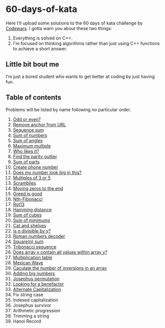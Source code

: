 # 60-days-of-kata
Here I'll upload some solutions to the 60 days of kata challenge by [Codewars](https://www.codewars.com/dashboard). I gotta warn you about these two things:
1. Everything is solved on C++.
2. I'm focused on thinking algorithms rather than just using C++ functions to achieve a short answer.

## Little bit bout me
I'm just a bored student who wants to get better at coding by just having fun.

## Table of contents
Problems will be listed by name following no particular order.
1. [Odd or even?](https://github.com/AugusGuarna/60-days-of-kata/blob/main/Solutions/odd-or-even.md)
2. [Remove anchor from URL](https://github.com/AugusGuarna/60-days-of-kata/blob/main/Solutions/remove-anchor-from-URL.md)
3. [Sequence sum](https://github.com/AugusGuarna/60-days-of-kata/blob/main/Solutions/sequence-sum.md)
4. [Sum of numbers](https://github.com/AugusGuarna/60-days-of-kata/blob/main/Solutions/sum-of-numbers.md)
5. [Sum of angles](https://github.com/AugusGuarna/60-days-of-kata/blob/main/Solutions/sum-of-angles.md)
6. [Maximum multiple](https://github.com/AugusGuarna/60-days-of-kata/blob/main/Solutions/maximum-multiple.md)
7. [Who likes it?](https://github.com/AugusGuarna/60-days-of-kata/blob/main/Solutions/who-likes-it.md)
8. [Find the parity outlier](https://github.com/AugusGuarna/60-days-of-kata/blob/main/Solutions/find-the-parity-outlier.md)
9. [Sum of parts](https://github.com/AugusGuarna/60-days-of-kata/blob/main/Solutions/sum-of-parts.md) 
10. [Create phone number](https://github.com/AugusGuarna/60-days-of-kata/blob/main/Solutions/create-phone-number.md)
11. [Does my number look big in this?](https://github.com/AugusGuarna/60-days-of-kata/blob/main/Solutions/does-my-number-look-big-on-this.md)
12. [Multiples of 3 or 5](https://github.com/AugusGuarna/60-days-of-kata/blob/main/Solutions/multiples-of-3-or-5.md) 
13. [Scramblies](https://github.com/AugusGuarna/60-days-of-kata/blob/main/Solutions/scramblies.md)
14. [Moving zeros to the end](https://github.com/AugusGuarna/60-days-of-kata/blob/main/Solutions/moving-zeros-to-the-end.md)
15. [Greed is good](https://github.com/AugusGuarna/60-days-of-kata/blob/main/Solutions/greed-is-good.md)
16. [Nth-Fibonacci](https://github.com/AugusGuarna/60-days-of-kata/blob/main/Solutions/nth-fibonacci.md)
17. [Rot13](https://github.com/AugusGuarna/60-days-of-kata/blob/main/Solutions/rot-13.md)
18. [Hamming distance](https://github.com/AugusGuarna/60-days-of-kata/blob/main/Solutions/hamming-distance.md)
19. [Sum of cubes](https://github.com/AugusGuarna/60-days-of-kata/blob/main/Solutions/sum-of-cubes.md)
20. [Sum of minimums](https://github.com/AugusGuarna/60-days-of-kata/blob/main/Solutions/sum-of-minimums.md)
21. [Cat and shelves](https://github.com/AugusGuarna/60-days-of-kata/blob/main/Solutions/cats-and-shelves.md)
22. [Is n divisible by y?](https://github.com/AugusGuarna/60-days-of-kata/blob/main/Solutions/is-n-divisible-by-x-and-y.md)
23. [Roman numbers decoder](https://github.com/AugusGuarna/60-days-of-kata/blob/main/Solutions/roman-numerals-decoder.md)
24. [Square(n) sum](https://github.com/AugusGuarna/60-days-of-kata/blob/main/Solutions/square-n-sum.md)
25. [Tribonacci sequence](https://github.com/AugusGuarna/60-days-of-kata/blob/main/Solutions/tribonacci.md)
26. [Does array x contain all values within array y?](https://github.com/AugusGuarna/60-days-of-kata/blob/main/Solutions/does-array-x-contain-all-values-within-array-y.md)
27. [Multiplication table](https://github.com/AugusGuarna/60-days-of-kata/blob/main/Solutions/multiplication-table.md)
28. [Mexican Wave](https://github.com/AugusGuarna/60-days-of-kata/blob/main/Solutions/mexican-wave.md)
29. [Caculate the number of inversions in an array](https://github.com/AugusGuarna/60-days-of-kata/blob/main/Solutions/calculate-the-number-of-inversions-in-an-array.md)
30. [Adding big numbers](https://github.com/AugusGuarna/60-days-of-kata/blob/main/Solutions/adding-big-numbers.md)
31. [Josephus permutation](https://github.com/AugusGuarna/60-days-of-kata/blob/main/Solutions/josephus-permutation.md)
32. [Looking for a benefactor](https://github.com/AugusGuarna/60-days-of-kata/blob/main/Solutions/looking-for-a-benefactor.md)
33. [Alternate Capitalization](https://github.com/AugusGuarna/60-days-of-kata/blob/main/Solutions/alternate-capitalization.md)
34. Fix string case
35. Indexed capitalization
36. Josephus survivor
37. Arithmetic progression
38. Trimming a string
39. Hanoi Record
